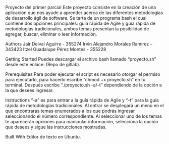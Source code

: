 Proyecto del primer parcial 
Este proyecto consiste en la creación de una aplicación que nos ayude a aprender acerca de las diferentes metodologías de desarrollo ágil de software. Se tarta de un programa bash el cual contiene dos opciones principales: guía rápida de Agile y guía rápida de metodologías tradicionales, ambos temas presentan la posibilidad de agregar, buscar, eliminar o leer información. 

Authors 
Jair Delval Aguirre - 355274 
Irvin Alejandro Morales Ramírez – 343423
Itzel Guadalupe Pérez Montes - 355228

Getting Started 
Puedes descargar el archivo bash llamado “proyecto.sh” desde este enlace: (Repo de gitlab).

Prerequisites 
Para poder ejecutar el script es necesario otorgar el permiso para ejecutarlo, para hacerlo escribe “chmod +x proyecto.sh” en tu terminal. Después escribe “./proyecto.sh -a/-t” dependiendo de la opción a la que desees ingresar. 

Instructions 
“-a” es para entrar a la guía rápida de Agile y “-t” para la guía rápida de metodologías tradicionales. Al entrar se desplegará un menú en el que encontraras temas enumerados a los que podrás ingresar seleccionando el número correspondiente. Al seleccionar uno de los temas te aparecerán opciones para manipular información, selecciona la opción que desees y sigue las instrucciones mostradas. 

Built With 
Editor de texto en Ubuntu.
